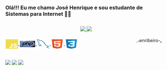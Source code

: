 ### Olá!!! Eu me chamo José Henrique e sou estudante de Sistemas para Internet 🖖🏼

##

<div align="center" style="display: inline_block">
  
  <a href="https://github.com/henribeiro">
  <img height="170em" src="https://github-readme-stats.vercel.app/api?username=henribeiro&show_icons=true&theme=radical&include_all_commits=true&count_private=true"/>
  <img height="170em" src="https://github-readme-stats.vercel.app/api/top-langs/?username=henribeiro&layout=compact&langs_count=7&theme=radical"/>
</div>
  
<div style="display: inline_block"><br>
  
  <img align="center" alt="henribeiro-JS" height="30" width="40" src="https://raw.githubusercontent.com/devicons/devicon/master/icons/javascript/javascript-plain.svg">
  <img align="center" alt="henribeiro-PHP" height="40" width="50" src="https://raw.githubusercontent.com/devicons/devicon/master/icons/php/php-original.svg">
  <img align="center" alt="henribeiro-MYSQL" height="30" width="40" src="https://raw.githubusercontent.com/devicons/devicon/master/icons/mysql/mysql-original.svg">
  <img align="center" alt="henribeiro-HTML" height="30" width="40" src="https://raw.githubusercontent.com/devicons/devicon/master/icons/html5/html5-original.svg">
  <img align="center" alt="henribeiro-CSS" height="30" width="40" src="https://raw.githubusercontent.com/devicons/devicon/master/icons/css3/css3-original.svg">
  <img align="right" alt="henribeiro-pic" height="150" style="border-radius:50px;"
src="https://i.picasion.com/pic91/e7ca14ad9ec49bb742b998eb1fb50b0b.gif"></a>
</div>
  
##
  
<div> 
  
  <a href="https://www.instagram.com/henr.ibeiro/" target="_blank"><img src="https://img.shields.io/badge/-Instagram-%23E4405F?style=for-the-badge&logo=instagram&logoColor=white" target="_blank"></a>
  <a href = "mailto:henribeiro99@gmail.com"><img src="https://img.shields.io/badge/-Gmail-%23333?style=for-the-badge&logo=gmail&logoColor=white" target="_blank"></a>
  <a href = "https://api.whatsapp.com/send?phone=5581986517605"><img src="https://img.shields.io/badge/WhatsApp-25D366?style=for-the-badge&logo=whatsapp&logoColor=white" target="_blank"></a>
    
</div>  
  
